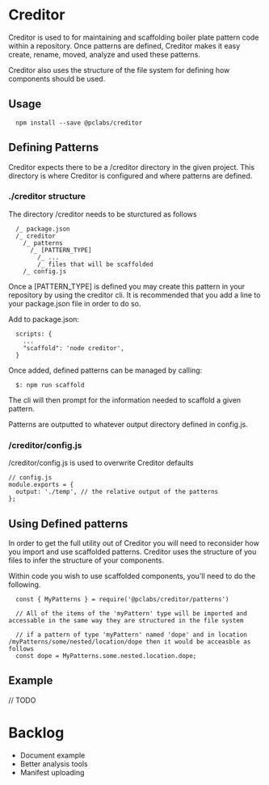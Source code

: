# Creditor

Creditor is used to for maintaining and scaffolding boiler plate pattern code within a repository. Once patterns are defined, Creditor makes it easy create, rename, moved, analyze and used these patterns.

Creditor also uses the structure of the file system for defining how components should be used.

## Usage
```
  npm install --save @pclabs/creditor
```

## Defining Patterns

Creditor expects there to be a /creditor directory in the given project. This directory is where Creditor is configured and where patterns are defined.

### ./creditor structure

The directory /creditor needs to be sturctured as follows
```
  /_ package.json
  /_ creditor
    /_ patterns
      /_ [PATTERN_TYPE]
        /_ ...
        /_ files that will be scaffolded
    /_ config.js
```

Once a [PATTERN_TYPE] is defined you may create this pattern in your repository by using the creditor cli. It is recommended that you add a line to your package.json file in order to do so.

Add to package.json:
```
  scripts: {
    ...
    "scaffold": 'node creditor',
  }
```

Once added, defined patterns can be managed by calling:
```
  $: npm run scaffold
```

The cli will then prompt for the information needed to scaffold a given pattern.

Patterns are outputted to whatever output directory defined in config.js.

### /creditor/config.js

/creditor/config.js is used to overwrite Creditor defaults
```
// config.js
module.exports = {
  output: './temp', // the relative output of the patterns
};
```

## Using Defined patterns

In order to get the full utility out of Creditor you will need to reconsider how you import and use scaffolded patterns. Creditor uses the structure of you files to infer the structure of your components.

Within code you wish to use scaffolded components, you'll need to do the following.

```
  const { MyPatterns } = require('@pclabs/creditor/patterns')
  
  // All of the items of the 'myPattern' type will be imported and accessable in the same way they are structured in the file system
  
  // if a pattern of type 'myPattern' named 'dope' and in location /myPatterns/some/nested/location/dope then it would be acceasble as follows
  const dope = MyPatterns.some.nested.location.dope;
```


## Example
// TODO

# Backlog
- Document example
- Better analysis tools
- Manifest uploading